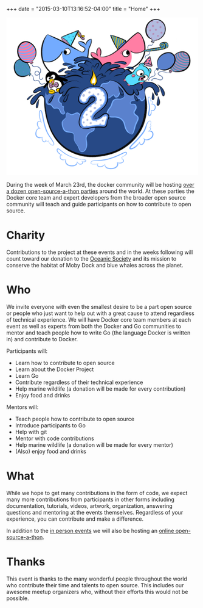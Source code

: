 +++
date = "2015-03-10T13:16:52-04:00"
title = "Home"
+++

![Docker Party](/images/2-years.png)

During the week of March 23rd, the docker community will be hosting [over a
dozen open-source-a-thon parties](/events) around the world. At these parties
the Docker core team and expert developers from the broader open source
community will teach and guide participants on how to contribute to open
source.

# Charity

Contributions to the project at these events and in the weeks following will
count toward our donation to the [Oceanic Society](http://www.oceanicsociety.org) and its mission to conserve
the habitat of Moby Dock and blue whales across the planet. 

# Who

We invite everyone with even the smallest desire to be a part open source or
people who just want to help out with a great cause to attend regardless of
technical experience. We will have Docker core team members at each event as
well as experts from both the Docker and Go communities to mentor and teach
people how to write Go (the language Docker is written in) and contribute to
Docker. 

Participants will:

* Learn how to contribute to open source
* Learn about the Docker Project
* Learn Go
* Contribute regardless of their technical experience
* Help marine wildlife (a donation will be made for every contribution)
* Enjoy food and drinks
 

Mentors will:

* Teach people how to contribute to open source
* Introduce participants to Go
* Help with git
* Mentor with code contributions
* Help marine wildlife (a donation will be made for every mentor)
* (Also) enjoy food and drinks
 

# What

While we hope to get many contributions in the form of code, we expect many
more contributions from participants in other forms including documentation,
tutorials, videos, artwork, organization, answering questions and mentoring at
the events themselves. Regardless of your experience, you can contribute and
make a difference.  

In addition to the [in person events](/events) we will also be hosting an [online
open-source-a-thon](/online).

# Thanks

This event is thanks to the many wonderful people throughout the world who
contribute their time and talents to open source. This includes our awesome
meetup organizers who, without their efforts this would not be possible. 

